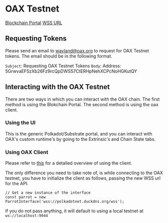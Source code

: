 # OAX Testnet 

[Blockchain Portal](https://polkadotnet.duckdns.org/#/explorer)
[WSS URL](wss://polkadotnet.duckdns.org/wss)


## Requesting Tokens 

Please send an email to wayland@oax.org to request for OAX Testnet tokens. The email should be in the following format. 

`Subject`: Requesting OAX Testnet Tokens 
`Body`: Address: 5GrwvaEF5zXb26Fz9rcQpDWS57CtERHpNehXCPcNoHGKutQY

## Interacting with the OAX Testnet 

There are two ways in which you can interact with the OAX chain. The first method is using the Blokchain Portal. The second method is using the oax client. 


### Using the UI 

This is the generic Polkadot/Substrate portal, and you can interact with OAX's custom runtime's by going to the Extrinsic's and Chain State tabs. 


### Using OAX Client

Please refer to  [this](https://github.com/OAXFoundation/parrot/blob/master/js/README.md) for a detailed overview of 
using the client. 

The only difference you need to take note of, is while connecting to the OAX testnet, you have to initialize the client
as follows, passing the new WSS url for the API. 

```
// Get a new instance of the interface
const parrot = new ParrotInterface('wss://polkadotnet.duckdns.org/wss');
```

If you do not pass anything, it will default to using a local testnet at `ws://localhost:9944`